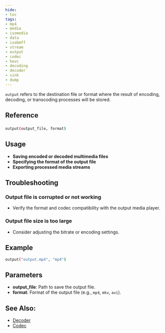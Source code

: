 ```yaml
---
hide:
- toc
tags:
- mp4
- media
- isomedia
- data
- isobmff
- stream
- output
- codec
- hevc
- decoding
- decoder
- sink
- dump
---
```






`output` refers to the destination file or format where the result of encoding, decoding, or transcoding processes will be stored.

## Reference

### 
```bash
output(output_file, format)
```
## Usage

- **Saving encoded or decoded multimedia files**
- **Specifying the format of the output file**
- **Exporting processed media streams**

## Troubleshooting

### Output file is corrupted or not working
- Verify the format and codec compatibility with the output media player.

### Output file size is too large
- Consider adjusting the bitrate or encoding settings.

## Example

```bash
output("output.mp4", "mp4")
```

## Parameters

- **output_file**: Path to save the output file.
- **format**: Format of the output file (e.g., `mp4`, `mkv`, `avi`).

## See Also:
- [Decoder](decoder.md)
- [Codec](codec.md)

